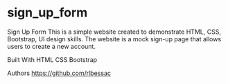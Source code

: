 # sign_up_form
Sign Up Form
This is a simple website created to demonstrate HTML, CSS, Bootstrap, UI design skills. The website is a mock sign-up page that allows users to create a new account.

Built With
HTML
CSS
Bootstrap

Authors
https://github.com/rlbessac